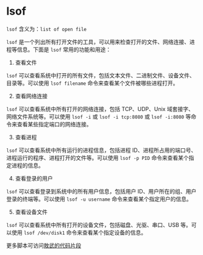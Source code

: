 # lsof

`lsof` 含义为：`list of open file`

<ImgView title="lsof" url="https://3.z.wiki/autoupload/20230708/BlFy.450X800-image.png" />


`lsof` 是一个列出所有打开文件的工具，可以用来检查打开的文件、网络连接、进程等信息。下面是 `lsof` 常用的功能和用途：

1. 查看文件

`lsof` 可以查看系统中打开的所有文件，包括文本文件、二进制文件、设备文件、目录等。可以使用 `lsof filename` 命令来查看某个文件被哪些进程打开。

2. 查看网络连接

`lsof` 可以查看系统中所有打开的网络连接，包括 TCP、UDP、Unix 域套接字、网络文件系统等。可以使用 `lsof -i` 或 `lsof -i tcp:8080` 或 `lsof -i:8080` 等命令来查看某些指定端口的网络连接。

3. 查看进程

`lsof` 可以查看系统中所有运行的进程信息，包括进程 ID、进程所占用的端口号、进程运行的程序、进程打开的文件等。可以使用 `lsof -p PID` 命令来查看某个指定进程的信息。

4. 查看登录的用户

`lsof` 可以查看登录到系统中的所有用户信息，包括用户 ID、用户所在的组、用户登录的终端等。可以使用 `lsof -u username` 命令来查看某个指定用户的信息。

5. 查看设备文件

`lsof` 可以查看系统中所有打开的设备文件，包括磁盘、光驱、串口、USB 等。可以使用 `lsof /dev/disk1` 命令来查看某个指定设备的信息。

更多脚本可访问[敖武的代码片段](https://snippets.z.wiki/#!./snippets/shell/lsof/)
